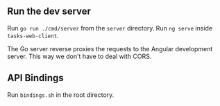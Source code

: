 ## Run the dev server

Run `go run ./cmd/server` from the `server` directory.
Run `ng serve` inside `tasks-web-client`.

The Go server reverse proxies the requests to the Angular development server.
This way we don't have to deal with CORS.

## API Bindings

Run `bindings.sh` in the root directory.
